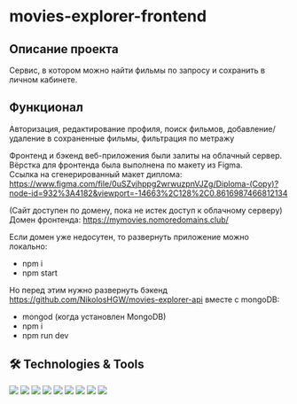 # movies-explorer-frontend

## Описание проекта
Сервис, в котором можно найти фильмы по запросу и сохранить в личном кабинете.  

## Функционал
Авторизация, редактирование профиля, поиск фильмов, добавление/удаление в сохраненные фильмы, фильтрация по метражу  



Фронтенд и бэкенд веб-приложения были залиты на облачный сервер. Вёрстка для фронтенда была выполнена по макету из Figma.  
Ссылка на сгенерированный макет диплома: https://www.figma.com/file/0uSZvjhppg2wrwuzpnVJZg/Diploma-(Copy)?node-id=932%3A4182&viewport=-14663%2C128%2C0.8616987466812134

(Сайт доступен по домену, пока не истек доступ к облачному серверу)  
Домен фронтенда: https://mymovies.nomoredomains.club/  

Если домен уже недосутен, то развернуть приложение можно локально:  
* npm i
* npm start  

Но перед этим нужно развернуть бэкенд https://github.com/NikolosHGW/movies-explorer-api вместе с mongoDB:  
* mongod (когда установлен MongoDB)
* npm i
* npm run dev  

## 🛠️ Technologies & Tools
<img src="https://img.shields.io/badge/Code-JavaScript-informational?style=flat&logo=javascript&logoColor=#F7DF1E&color=F7DF1E" /> <img src="https://img.shields.io/badge/Code-HTML5-informational?style=flat&logo=html5&logoColor=#E34F26&color=F7DF1E" /> <img src="https://img.shields.io/badge/Code-CSS3-informational?style=flat&logo=css3&logoColor=#1572B6&color=F7DF1E" /> <img src="https://img.shields.io/badge/Code-React-informational?style=flat&logo=react&logoColor=#61DAFB&color=F7DF1E" /> <img src="https://img.shields.io/badge/Code-Node.js-informational?style=flat&logo=node.js&logoColor=#F7DF1E&color=F7DF1E" /> <img src="https://img.shields.io/badge/Code-MongoDB-informational?style=flat&logo=mongodb&logoColor=#F7DF1E&color=F7DF1E" /> <img src="https://img.shields.io/badge/Code-Express.js-informational?style=flat&logo=express&logoColor=#F7DF1E&color=F7DF1E" /> <img src="https://img.shields.io/badge/Editor-VSCode-informational?style=flat&logo=visualstudiocode&logoColor=#007ACC&color=F7DF1E" /> <img src="https://img.shields.io/badge/Tools-Figma-informational?style=flat&logo=figma&logoColor=#F24E1E&color=F7DF1E" />
